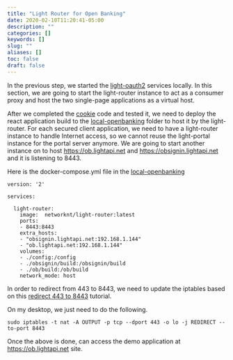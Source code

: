 ```yaml
---
title: "Light Router for Open Banking"
date: 2020-02-10T11:20:41-05:00
description: ""
categories: []
keywords: []
slug: ""
aliases: []
toc: false
draft: false
---
```


In the previous step, we started the [light-oauth2][] services locally. In this section, we are going to start the light-router instance to act as a consumer proxy and host the two single-page applications as a virtual host. 

After we completed the [cookie][] code and tested it, we need to deploy the react application build to the [local-openbanking][] folder to host it by the light-router. For each secured client application, we need to have a light-router instance to handle Internet access, so we cannot reuse the light-portal instance for the portal server anymore. We are going to start another instance on to host https://ob.lightapi.net and https://obsignin.lightapi.net and it is listening to 8443. 

Here is the docker-compose.yml file in the [local-openbanking][]

```
version: '2'

services:

  light-router:
    image:  networknt/light-router:latest
    ports:
    - 8443:8443
    extra_hosts:
    - "obsignin.lightapi.net:192.168.1.144"
    - "ob.lightapi.net:192.168.1.144"
    volumes:
    - ./config:/config
    - ./obsignin/build:/obsignin/build
    - ./ob/build:/ob/build
    network_mode: host
```

In order to redirect from 443 to 8443, we need to update the iptables based on this [redirect 443 to 8443][] tutorial.

On my desktop, we just need to do the following. 

```
sudo iptables -t nat -A OUTPUT -p tcp --dport 443 -o lo -j REDIRECT --to-port 8443
```

Once the above is done, can access the demo application at https://ob.lightapi.net site. 


[cookie]: /tutorial/open-banking/client/cookie/
[local-openbanking]: https://github.com/networknt/light-config-test/tree/master/light-router/local-openbanking
[test-openbanking]: https://github.com/networknt/light-config-test/tree/master/light-router/test-openbanking
[redirect 443 to 8443]: /tutorial/security/port443/
[light-oauth2]: /tutorial/open-banking/client/oauth-config/
